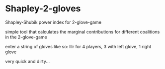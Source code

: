 # Shapley-2-gloves
Shapley-Shubik power index for 2-glove-game

simple tool that calculates the marginal contributions for different coalitions in the 2-glove-game

enter a string of gloves like so: lllr
for 4 players, 3 with left glove, 1 right glove

very quick and dirty...
